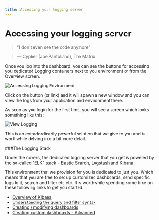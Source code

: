 ```yaml
---
title: Accessing your logging server
---
```


# Accessing your logging server

> "I don't even see the code anymore"

> — Cypher (Joe Pantoliano), The Matrix

Once you log into the dashboard, you can see the buttons for accessing you dedicated Logging containers next to you environment or from the Overview screen.

![Accessing Logging Environment](/assets/img/pics/34.access.logging.png)

Click on the button (or link) and it will spawn a new window and you can view the logs from your application and environment there.

As soon as you login for the first time, you will see a screen which looks something like this:

![View Logging](/assets/img/pics/35.view.logging.png)

This is an extradordinarily powerful solution that we give to you and is worthwhile delving into a bit more detail.


###The Logging Stack

Under the covers, the dedicated logging server that you get is powered by the so-called ["ELK"](http://www.elasticsearch.org/) stack - [Elastic Search](http://www.elasticsearch.org/overview/elasticsearch/), [Logstash](http://www.elasticsearch.org/overview/logstash/) and [Kibana](http://www.elasticsearch.org/overview/kibana/). 

This environment that we provision for you is dedicated to just you. Which means that you are free to set up customized dashboards, send specific logs to it, search and filter etc etc. It is worthwhile spending some time on these following links to get you started. 

- [Overview of Kibana](http://www.elasticsearch.org/guide/en/kibana/current/index.html) 
- [Understanding the query and filter syntax](http://www.elasticsearch.org/guide/en/kibana/current/working-with-queries-and-filters.html)
- [Creating / modifying dashboards](http://www.elasticsearch.org/guide/en/kibana/current/rows-and-panels.html)
- [Creating custom dashboards - Advanced](http://www.elasticsearch.org/guide/en/kibana/current/_dashboard_schema.html)
